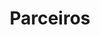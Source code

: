 ---
path: /parceiros
title: Parceiros
image: /img/parceiros.jpg
description: >-
  Página com os parceiros do Gevs
main:
    blurbs:
        - image: /img/sesc.jpg
          texto: Sesc
        - image: /img/museu.jpg
          texto: Museu Nacional
        - image: /img/ufrgs.jpg
          nome: Universidade Federal do Rio Grande do Sul
        - image: /img/fiocruz.jpg
          nome: FioCruz
        - image: /img/curicaca.jpg
          nome: Instituto Curicaca
---